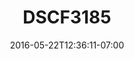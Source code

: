 ---
title: DSCF3185
date: 2016-05-22T12:36:11-07:00
draft: false
location: Olympic Peninsula, WA
img_url: https://d17enza3bfujl8.cloudfront.net/DSCF3185.jpg
original_fn: ""
tags:
- Olympic Peninsula, WA
- landscapes
- trees

---
